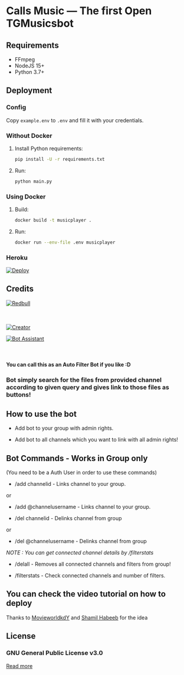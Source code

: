 # Calls Music — The first Open TGMusicsbot

## Requirements

- FFmpeg
- NodeJS 15+
- Python 3.7+

## Deployment

### Config

Copy `example.env` to `.env` and fill it with your credentials.

### Without Docker

1. Install Python requirements:
   ```bash
   pip install -U -r requirements.txt
   ```
2. Run:
   ```bash
   python main.py
   ```

### Using Docker

1. Build:
   ```bash
   docker build -t musicplayer .
   ```
2. Run:
   ```bash
   docker run --env-file .env musicplayer
   ```

### Heroku

[![Deploy](https://www.herokucdn.com/deploy/button.svg)](https://heroku.com/deploy?template=https://github.com/unknown-01-hacker/TGMusicsBot)


## Credits







[![Redbull](https://img.shields.io/badge/Redbull-Support-orange?style=for-the-badge&logo=telegram)](https://telegram.dog/redbullfed)  

ㅤㅤㅤㅤㅤㅤㅤ  

[![Creator](https://img.shields.io/badge/ShamilHabeeb-red?style=flat&logo=telegram)](https://telegram.dog/shamilnelli)  

[![Bot Assistant](https://img.shields.io/badge/Shamil-BotAssistant-red?style=flat&logo=CodersRank)](https://t.me/shamilhelpbot)  

ㅤㅤㅤㅤㅤㅤㅤ  

#### You can call this as an Auto Filter Bot if you like :D

### Bot simply search for the files from provided channel according to given query and gives link to those files as buttons!

## How to use the bot

* Add bot to your group with admin rights.

* Add bot to all channels which you want to link with all admin rights!

## Bot Commands - Works in Group only

(You need to be a Auth User in order to use these commands)

* /add channelid  -  Links channel to your group.

or

* /add @channelusername - Links channel to your group.

 </i>

* /del channelid  -  Delinks channel from group

or

* /del @channelusername  -  Delinks channel from group

<i>NOTE : You can get connected channel details by /filterstats </i>

* /delall  -  Removes all connected channels and filters from group!

* /filterstats  -  Check connected channels and number of filters.

## You can check the video tutorial on how to deploy

Thanks to [MovieworldkdY](https://telegram.dog/movieworldkdy) and [Shamil Habeeb](https://telegram.dog/Shamilnelli) for the idea

## License

### GNU General Public License v3.0
[Read more](http://www.gnu.org/licenses/#GPL)
